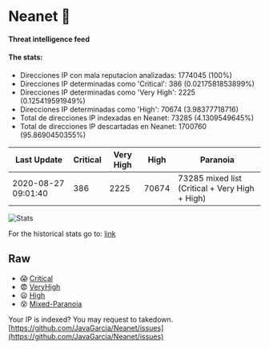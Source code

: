 # Neanet :hocho:
#### Threat intelligence feed
#### The stats:

- Direcciones IP con mala reputacion analizadas: 1774045 (100%)
- Direcciones IP determinadas como 'Critical':  386 (0.0217581853899%)
- Direcciones IP determinadas como 'Very High':  2225 (0.125419591949%)
- Direcciones IP determinadas como 'High':  70674 (3.98377718716)
- Total de direcciones IP indexadas en Neanet:  73285 (4.1309549645%)
- Total de direcciones IP descartadas en Neanet:  1700760 (95.8690450355%)

| Last Update | Critical | Very High | High | Paranoia |
| --- | --- | --- | --- | --- |
| 2020-08-27 09:01:40 | 386 | 2225 | 70674 | 73285 mixed list (Critical + Very High + High)|

![Stats](https://docs.google.com/spreadsheets/d/e/2PACX-1vSnaNMIXVabIpDJjufMlzH7poXnshF3mgd8Is1g9ytUEzVsP5my4Trn8f-xkoLLQ38xpL3HtmUexLo6/pubchart?oid=501124687&format=image)

For the historical stats go to: [link](/stats.csv)
## Raw
- :scream: [Critical](https://raw.githubusercontent.com/JavaGarcia/Neanet/master/blacklists/neanet_critical.txt)
- :fearful: [VeryHigh](https://raw.githubusercontent.com/JavaGarcia/Neanet/master/blacklists/neanet_veryHigh.txtt)
- :frowning: [High](https://raw.githubusercontent.com/JavaGarcia/Neanet/master/blacklists/neanet_high.txt)
- :dizzy_face: [Mixed-Paranoia](https://raw.githubusercontent.com/JavaGarcia/Neanet/master/blacklists/neanet_all.txt)


Your IP is indexed? You may request to takedown. [https://github.com/JavaGarcia/Neanet/issues](https://github.com/JavaGarcia/Neanet/issues)
































































































































































































































































































































































































































































































